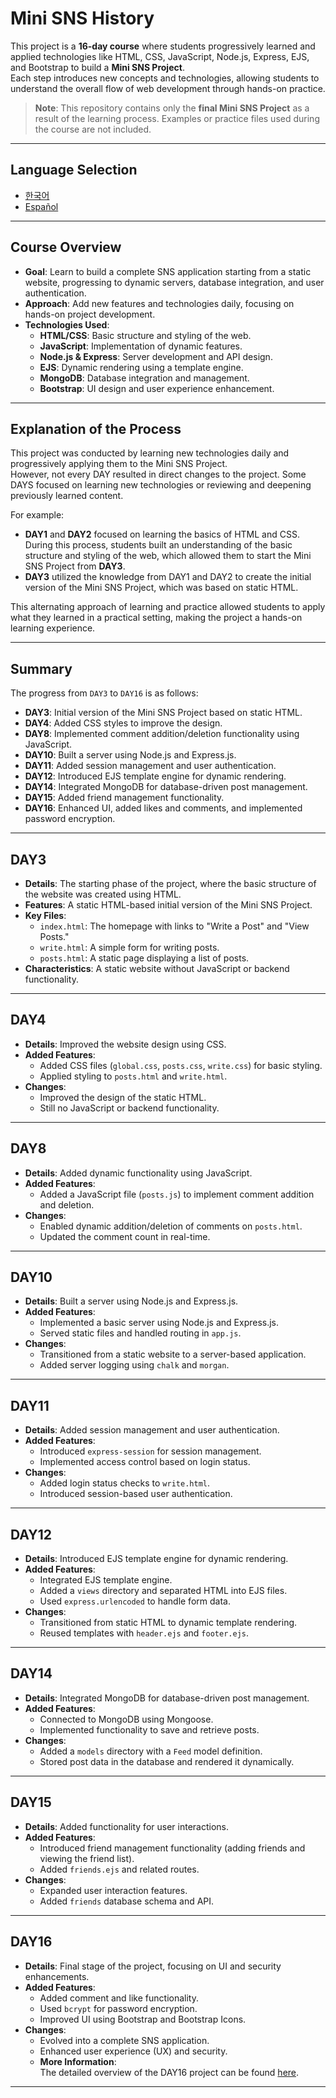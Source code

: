 # Mini SNS History

This project is a **16-day course** where students progressively learned and applied technologies like HTML, CSS, JavaScript, Node.js, Express, EJS, and Bootstrap to build a **Mini SNS Project**.  
Each step introduces new concepts and technologies, allowing students to understand the overall flow of web development through hands-on practice.

> **Note**: This repository contains only the **final Mini SNS Project** as a result of the learning process. Examples or practice files used during the course are not included.

---

## Language Selection

- [한국어](./README/README_KR.md)
- [Español](./README/README_ES.md)

---

## Course Overview

- **Goal**: Learn to build a complete SNS application starting from a static website, progressing to dynamic servers, database integration, and user authentication.
- **Approach**: Add new features and technologies daily, focusing on hands-on project development.
- **Technologies Used**:
  - **HTML/CSS**: Basic structure and styling of the web.
  - **JavaScript**: Implementation of dynamic features.
  - **Node.js & Express**: Server development and API design.
  - **EJS**: Dynamic rendering using a template engine.
  - **MongoDB**: Database integration and management.
  - **Bootstrap**: UI design and user experience enhancement.

---

## Explanation of the Process

This project was conducted by learning new technologies daily and progressively applying them to the Mini SNS Project.  
However, not every DAY resulted in direct changes to the project. Some DAYS focused on learning new technologies or reviewing and deepening previously learned content.

For example:

- **DAY1** and **DAY2** focused on learning the basics of HTML and CSS.  
  During this process, students built an understanding of the basic structure and styling of the web, which allowed them to start the Mini SNS Project from **DAY3**.
- **DAY3** utilized the knowledge from DAY1 and DAY2 to create the initial version of the Mini SNS Project, which was based on static HTML.

This alternating approach of learning and practice allowed students to apply what they learned in a practical setting, making the project a hands-on learning experience.

---

## Summary

The progress from `DAY3` to `DAY16` is as follows:

- **DAY3**: Initial version of the Mini SNS Project based on static HTML.
- **DAY4**: Added CSS styles to improve the design.
- **DAY8**: Implemented comment addition/deletion functionality using JavaScript.
- **DAY10**: Built a server using Node.js and Express.js.
- **DAY11**: Added session management and user authentication.
- **DAY12**: Introduced EJS template engine for dynamic rendering.
- **DAY14**: Integrated MongoDB for database-driven post management.
- **DAY15**: Added friend management functionality.
- **DAY16**: Enhanced UI, added likes and comments, and implemented password encryption.

---

## DAY3

- **Details**: The starting phase of the project, where the basic structure of the website was created using HTML.
- **Features**: A static HTML-based initial version of the Mini SNS Project.
- **Key Files**:
  - `index.html`: The homepage with links to "Write a Post" and "View Posts."
  - `write.html`: A simple form for writing posts.
  - `posts.html`: A static page displaying a list of posts.
- **Characteristics**: A static website without JavaScript or backend functionality.

---

## DAY4

- **Details**: Improved the website design using CSS.
- **Added Features**:
  - Added CSS files (`global.css`, `posts.css`, `write.css`) for basic styling.
  - Applied styling to `posts.html` and `write.html`.
- **Changes**:
  - Improved the design of the static HTML.
  - Still no JavaScript or backend functionality.

---

## DAY8

- **Details**: Added dynamic functionality using JavaScript.
- **Added Features**:
  - Added a JavaScript file (`posts.js`) to implement comment addition and deletion.
- **Changes**:
  - Enabled dynamic addition/deletion of comments on `posts.html`.
  - Updated the comment count in real-time.

---

## DAY10

- **Details**: Built a server using Node.js and Express.js.
- **Added Features**:
  - Implemented a basic server using Node.js and Express.js.
  - Served static files and handled routing in `app.js`.
- **Changes**:
  - Transitioned from a static website to a server-based application.
  - Added server logging using `chalk` and `morgan`.

---

## DAY11

- **Details**: Added session management and user authentication.
- **Added Features**:
  - Introduced `express-session` for session management.
  - Implemented access control based on login status.
- **Changes**:
  - Added login status checks to `write.html`.
  - Introduced session-based user authentication.

---

## DAY12

- **Details**: Introduced EJS template engine for dynamic rendering.
- **Added Features**:
  - Integrated EJS template engine.
  - Added a `views` directory and separated HTML into EJS files.
  - Used `express.urlencoded` to handle form data.
- **Changes**:
  - Transitioned from static HTML to dynamic template rendering.
  - Reused templates with `header.ejs` and `footer.ejs`.

---

## DAY14

- **Details**: Integrated MongoDB for database-driven post management.
- **Added Features**:
  - Connected to MongoDB using Mongoose.
  - Implemented functionality to save and retrieve posts.
- **Changes**:
  - Added a `models` directory with a `Feed` model definition.
  - Stored post data in the database and rendered it dynamically.

---

## DAY15

- **Details**: Added functionality for user interactions.
- **Added Features**:
  - Introduced friend management functionality (adding friends and viewing the friend list).
  - Added `friends.ejs` and related routes.
- **Changes**:
  - Expanded user interaction features.
  - Added `friends` database schema and API.

---

## DAY16

- **Details**: Final stage of the project, focusing on UI and security enhancements.
- **Added Features**:
  - Added comment and like functionality.
  - Used `bcrypt` for password encryption.
  - Improved UI using Bootstrap and Bootstrap Icons.
- **Changes**:
  - Evolved into a complete SNS application.
  - Enhanced user experience (UX) and security.
  - **More Information**:  
    The detailed overview of the DAY16 project can be found [here](./DAY16/mini-sns/README.md).

---
